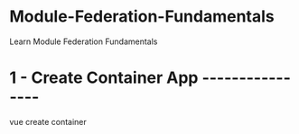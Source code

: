 # Module-Federation-Fundamentals
Learn Module Federation Fundamentals

# 1 - Create Container App ----------------
vue create container
